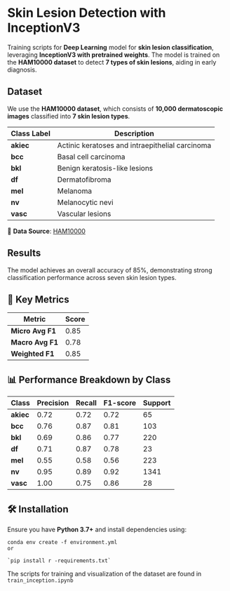 # Skin Lesion Detection with InceptionV3  

Training scripts for **Deep Learning** model for **skin lesion classification**, leveraging **InceptionV3 with pretrained weights**. The model is trained on the **HAM10000 dataset** to detect **7 types of skin lesions**, aiding in early diagnosis.  

## Dataset  
We use the **HAM10000 dataset**, which consists of **10,000 dermatoscopic images** classified into **7 skin lesion types**.  

| Class Label | Description |
|------------|------------|
| **akiec**  | Actinic keratoses and intraepithelial carcinoma |
| **bcc**    | Basal cell carcinoma |
| **bkl**    | Benign keratosis-like lesions |
| **df**     | Dermatofibroma |
| **mel**    | Melanoma |
| **nv**     | Melanocytic nevi |
| **vasc**   | Vascular lesions |

🔗 **Data Source**: [HAM10000](https://www.kaggle.com/kmader/skin-cancer-mnist-ham10000)  


## Results
The model achieves an overall accuracy of 85%, demonstrating strong classification performance across seven skin lesion types.

## 🔹 Key Metrics  
| Metric            | Score |
|------------------|-------|
| **Micro Avg F1** | 0.85  |
| **Macro Avg F1** | 0.78  |
| **Weighted F1**  | 0.85  |

## 📊 Performance Breakdown by Class  
| Class  | Precision | Recall | F1-score | Support |
|--------|-----------|--------|----------|---------|
| **akiec** | 0.72  | 0.72  | 0.72  | 65  |
| **bcc**   | 0.76  | 0.87  | 0.81  | 103  |
| **bkl**   | 0.69  | 0.86  | 0.77  | 220  |
| **df**    | 0.71  | 0.87  | 0.78  | 23  |
| **mel**   | 0.55  | 0.58  | 0.56  | 223  |
| **nv**    | 0.95  | 0.89  | 0.92  | 1341  |
| **vasc**  | 1.00  | 0.75  | 0.86  | 28  |

## 🛠 Installation  
Ensure you have **Python 3.7+** and install dependencies using:  

```
conda env create -f environment.yml
or 

`pip install r -requirements.txt`

```

The scripts for training and visualization of the dataset are found in `train_inception.ipynb`
